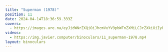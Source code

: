 ```yaml
---
title: "Superman (1978)"
position: 11
date: 2024-04-14T18:36:59.333Z
covers:
  - https://images.are.na/eyJidWNrZXQiOiJhcmVuYV9pbWFnZXMiLCJrZXkiOiIyNzU1NDMxNS9vcmlnaW5hbF9mYTM3OWIxYzA4ZGM2YTBiMjAyNDA0MTQtMi0xZWZ0eWQucG5nIiwiZWRpdHMiOnsicmVzaXplIjp7IndpZHRoIjoxODAwLCJoZWlnaHQiOjE4MDAsImZpdCI6Imluc2lkZSIsIndpdGhvdXRFbmxhcmdlbWVudCI6dHJ1ZX0sIndlYnAiOnsicXVhbGl0eSI6NjV9LCJqcGVnIjp7InF1YWxpdHkiOjY1fSwicm90YXRlIjpudWxsfX0=?bc=0
videos:
  - https://img.javier.computer/binoculars/11_superman-1978.mp4
layout: binoculars
---
```

